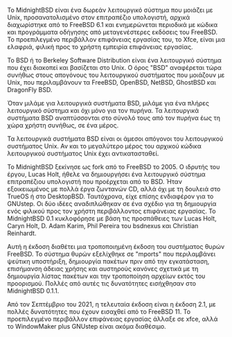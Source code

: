 Το MidnightBSD είναι ένα δωρεάν λειτουργικό σύστημα που μοιάζει με Unix, προσανατολισμένο στον επιτραπέζιο υπολογιστή, αρχικά διαχωρίστηκε από το FreeBSD 6.1 και ενημερώνεται περιοδικά με κώδικα και προγράμματα οδήγησης από μεταγενέστερες εκδόσεις του FreeBSD. Το προεπιλεγμένο περιβάλλον επιφάνειας εργασίας του, το Xfce, είναι μια ελαφριά, φιλική προς το χρήστη εμπειρία επιφάνειας εργασίας.

Το BSD ή το Berkeley Software Distribution είναι ένα λειτουργικό σύστημα που έχει διακοπεί και βασίζεται στο Unix. Ο όρος "BSD" αναφέρεται τώρα συνήθως στους απογόνους του λειτουργικού συστήματος που μοιάζουν με Unix, που περιλαμβάνουν τα FreeBSD, OpenBSD, NetBSD, GhostBSD και DragonFly BSD.

Όταν μιλάμε για λειτουργικά συστήματα BSD, μιλάμε για ένα πλήρες λειτουργικό σύστημα και όχι μόνο για τον πυρήνα. Τα λειτουργικά συστήματα BSD αναπτύσσονται στο σύνολό τους από τον πυρήνα έως τη χώρα χρήστη συνήθως, σε ένα μέρος.

Τα λειτουργικά συστήματα BSD είναι οι άμεσοι απόγονοι του λειτουργικού συστήματος Unix. Αν και το μεγαλύτερο μέρος του αρχικού κώδικα λειτουργικού συστήματος Unix έχει αντικατασταθεί.

Το MidnightBSD ξεκίνησε ως fork από το FreeBSD το 2005. Ο ιδρυτής του έργου, Lucas Holt, ήθελε να δημιουργήσει ένα λειτουργικό σύστημα επιτραπέζιου υπολογιστή που προέρχεται από το BSD. Ήταν εξοικειωμένος με πολλά έργα ζωντανών CD, αλλά όχι με τη δουλειά στο TrueOS ή στο DesktopBSD. Ταυτόχρονα, είχε επίσης ενδιαφέρον για το GNUstep. Οι δύο ιδέες αναδιπλώθηκαν σε ένα σχέδιο για τη δημιουργία ενός φιλικού προς τον χρήστη περιβάλλοντος επιφάνειας εργασίας. Το MidnightBSD 0.1 κυκλοφόρησε με βάση τις προσπάθειες των Lucas Holt, Caryn Holt, D. Adam Karim, Phil Pereira του bsdnexus και Christian Reinhardt.

Αυτή η έκδοση διαθέτει μια τροποποιημένη έκδοση του συστήματος θυρών FreeBSD. Το σύστημα θυρών εξελίχθηκε σε "mports" που περιλαμβάνει ψεύτικη υποστήριξη, δημιουργία πακέτων πριν από την εγκατάσταση, επισήμανση άδειας χρήσης και αυστηρούς κανόνες σχετικά με τη δημιουργία λίστας πακέτων και την τροποποίηση αρχείων εκτός του προορισμού. Πολλές από αυτές τις δυνατότητες εισήχθησαν στο MidnightBSD 0.1.1.

Από τον Σεπτέμβριο του 2021, η τελευταία έκδοση είναι η έκδοση 2.1, με πολλές δυνατότητες που έχουν εισαχθεί από το FreeBSD 11. Το προεπιλεγμένο περιβάλλον επιφάνειας εργασίας άλλαξε σε xfce, αλλά το WindowMaker plus GNUstep είναι ακόμα διαθέσιμο.
